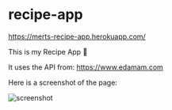 # recipe-app

https://merts-recipe-app.herokuapp.com/

This is my Recipe App 🍔

It uses the API from: https://www.edamam.com

Here is a screenshot of the page:

![screenshot](https://user-images.githubusercontent.com/34686131/84497234-04ef3680-acb7-11ea-955e-737b2307d81d.png)
